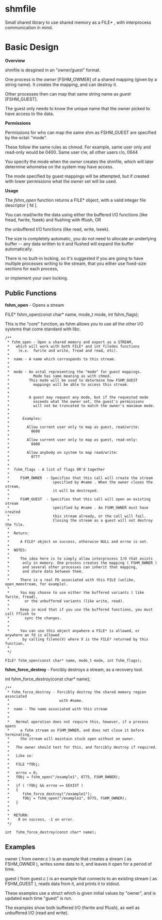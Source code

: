 # shmfile
Small shared library to use shared memory as a FILE\* , with interprocess communication in mind.



Basic Design
============

**Overview**

shmfile is desgined in an "owner/guest" format.

One process is the *owner* [FSHM\_OWMER] of a shared mapping (given by a string name). It creates the mapping, and can destroy it.


Other processes then can map that same string name as *guest* [FSHM\_GUEST].


The guest only needs to know the unique name that the owner picked to have access to the data.


**Permissions**

Permissions for who can map the same shm as FSHM\_GUEST are specified by the octal: "mode".

These follow the same rules as chmod. For example, same user only and read-only would be 0400. Same user r/w, all other users r/o, 0644


You specify the mode when the *owner* creates the shmfile, which will later determine whomelse on the system may have access.


The mode specified by guest mappings will be attempted, but if created with lower permissions what the owner set will be used.


**Usage**


The *fshm\_open* function returns a FILE\* object, with a valid integer file descriptor [ fd ].

You can read/write the data using either the buffered I/O functions (like fread, fwrite, fseek) and flushing with fflush, OR

the unbuffered I/O functions (like read, write, lseek).


The size is completely automatic, you do not need to allocate an underlying buffer -- any data written to it and flushed will
expand the buffer automatically.


There is no built-in locking, so it's suggested if you are going to have multiple processes writing to the stream, that you either use fixed-size sections for each process,

or implement your own locking.


Public Functions
----------------


**fshm\_open** - Opens a stream

FILE\* fshm\_open(const char\* name, mode\_t mode, int fshm\_flags);


This is the "core" function, as fshm allows you to use all the other I/O systems that come standard with libc.


	/**
	 * fshm_open - Open a shared memory and export as a STREAM,
	 *   which will work with both FILE* and int filedes functions
	 *    (e.x.  fwrite and write, fread and read, etc).
	 *
	 *  name - A name which corrosponds to this stream.
	 *
	 *
	 *  mode - An octal representing the "mode" for guest mappings.
	 *           Mode has same meaning as with chmod.
	 *         This mode will be used to determine how FSHM_GUEST
	 *           mappings will be able to access this stream.
	 *
	 *
	 *         A guest may request any mode, but if the requested mode
	 *           exceeds what the owner set, the guest's permissions
	 *           will not be truncated to match the owner's maximum mode.
	 *
	 *
	 *      Examples:
	 *
	 *        Allow current user only to map as guest, read/write:
	 *          0600
	 *
	 *        Allow current user only to map as guest, read-only:
	 *          0400
	 *
	 *        Allow anybody on system to map read/write:
	 *          0777
	 *
	 *
	 *  fshm_flags - A list of flags OR'd together
	 *
	 *     FSHM_OWNER  - Specifies that this call will create the stream
	 *                    specified by #name . When the owner closes the stream,
	 *                    it will be destroyed.
	 *
	 *     FSHM_GUEST  - Specifies that this call will open an existing stream
	 *                    specified by #name . An FSHM_OWNER must have created
	 *                    this stream already, or the call will fail.
	 *                    Closing the stream as a guest will not destroy the file.
	 *
	 *  Return:
	 *
	 *     A FILE* object on success, otherwise NULL and errno is set.
	 *
	 *  NOTES:
	 *
	 *     The idea here is to simply allow interprocess I/O that exists
	 *      only in memory. One process creates the mapping ( FSHM_OWNER )
	 *      and several other processes can inherit that mapping,
	 *      and share data between them.
	 *
	 *     There is a real FD associated with this FILE (unlike, open_memstream, for example).
	 *
	 *     You may choose to use either the buffered variants ( like fwrite, fread),
	 *       or the unbuffered variants (like write, read).
	 *
	 *     Keep in mind that if you use the buffered functions, you must call fflush to
	 *       sync the changes.
	 *
	 *
	 *     You can use this object anywhere a FILE* is allowed, or anywhere an fd is allowed
	 *      by calling fileno(X) where X is the FILE* returned by this function.
	 *
	 */

	FILE* fshm_open(const char* name, mode_t mode, int fshm_flags);


**fshm\_force\_destroy** - Forcibly destroys a stream, as a recovery tool.

int  fshm\_force\_destroy(const char\* name);

	/**
	 * fshm_force_destroy - Forcibly destroy the shared memory region associated
	 *                       with #name.
	 *
	 *  name - The name associated with this stream
	 *
	 *
	 *   Normal operation does not require this, however, if a process opens
	 *     a fshm stream as FSHM_OWNER, and does not close it before terminating,
	 *     the stream will maintain stuck open without an owner.
	 *
	 *   The owner should test for this, and forcibly destroy if required.
	 *
	 *   Like so:
	 *
	 *   FILE *fObj;
	 *
	 *   errno = 0;
	 *   fObj = fshm_open("/example1", 0775, FSHM_OWNER);
	 *
	 *   if ( !fObj && errno == EEXIST )
	 *   {
	 *      fshm_force_destroy("/example1");
	 *      fObj = fshm_open("/example1", 0775, FSHM_OWNER);
	 *   }
	 *
	 *
	 *  RETURN:
	 *    0 on success, -1 on error.
	 */

	int  fshm_force_destroy(const char* name);


Examples
--------

owner ( from owner.c )  is an example that creates a stream ( as FSHM\_OWNER ), writes some data to it, and leaves it open for a period of time.

guest ( from guest.c )  is an example that connects to an existing stream ( as FSHM\_GUEST ), reads data from it, and prints it to stdout.


These examples use a struct which is given initial values by "owner", and is updated each time "guest" is run.

The examples show both buffered I/O (fwrite and fflush), as well as unbuffered I/O (read and write).


